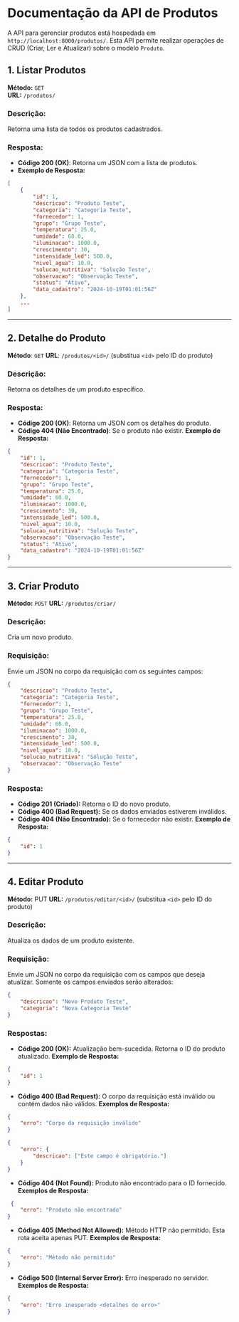 # Documentação da API de Produtos

A API para gerenciar produtos está hospedada em `http://localhost:8000/produtos/`. Esta API permite realizar operações de CRUD (Criar, Ler e Atualizar) sobre o modelo `Produto`.

## 1. Listar Produtos

**Método:** `GET`  
**URL:** `/produtos/`

### Descrição:
Retorna uma lista de todos os produtos cadastrados.

### Resposta:
- **Código 200 (OK)**: Retorna um JSON com a lista de produtos.
- **Exemplo de Resposta:**
```json
[
    {
        "id": 1,
        "descricao": "Produto Teste",
        "categoria": "Categoria Teste",
        "fornecedor": 1,
        "grupo": "Grupo Teste",
        "temperatura": 25.0,
        "umidade": 60.0,
        "iluminacao": 1000.0,
        "crescimento": 30,
        "intensidade_led": 500.0,
        "nivel_agua": 10.0,
        "solucao_nutritiva": "Solução Teste",
        "observacao": "Observação Teste",
        "status": "Ativo",
        "data_cadastro": "2024-10-19T01:01:56Z"
    },
    ...
]
```

---

## 2. Detalhe do Produto

**Método**: `GET`
**URL**: `/produtos/<id>/` (substitua `<id>` pelo ID do produto)

### Descrição:
Retorna os detalhes de um produto específico.

### Resposta:
- **Código 200 (OK)**: Retorna um JSON com os detalhes do produto.
- **Código 404 (Não Encontrado)**: Se o produto não existir.
 **Exemplo de Resposta:**
```json
{
    "id": 1,
    "descricao": "Produto Teste",
    "categoria": "Categoria Teste",
    "fornecedor": 1,
    "grupo": "Grupo Teste",
    "temperatura": 25.0,
    "umidade": 60.0,
    "iluminacao": 1000.0,
    "crescimento": 30,
    "intensidade_led": 500.0,
    "nivel_agua": 10.0,
    "solucao_nutritiva": "Solução Teste",
    "observacao": "Observação Teste",
    "status": "Ativo",
    "data_cadastro": "2024-10-19T01:01:56Z"
}
```

---

## 3. Criar Produto
**Método:** `POST`
**URL:** `/produtos/criar/`

### Descrição:
Cria um novo produto.

### Requisição:
Envie um JSON no corpo da requisição com os seguintes campos:
```json
{
    "descricao": "Produto Teste",
    "categoria": "Categoria Teste",
    "fornecedor": 1,
    "grupo": "Grupo Teste",
    "temperatura": 25.0,
    "umidade": 60.0,
    "iluminacao": 1000.0,
    "crescimento": 30,
    "intensidade_led": 500.0,
    "nivel_agua": 10.0,
    "solucao_nutritiva": "Solução Teste",
    "observacao": "Observação Teste"
}
```
### Resposta:
- **Código 201 (Criado):** Retorna o ID do novo produto.
- **Código 400 (Bad Request):** Se os dados enviados estiverem inválidos.
- **Código 404 (Não Encontrado):** Se o fornecedor não existir.
 **Exemplo de Resposta:**
```json
{
    "id": 1
}
```

---

## 4. Editar Produto
**Método:** PUT
**URL:** `/produtos/editar/<id>/` (substitua `<id>` pelo ID do produto)

### Descrição:
Atualiza os dados de um produto existente.

### Requisição:
Envie um JSON no corpo da requisição com os campos que deseja atualizar. Somente os campos enviados serão alterados:
```json
{
    "descricao": "Novo Produto Teste",
    "categoria": "Nova Categoria Teste"
}
```

### Respostas:
- **Código 200 (OK):** Atualização bem-sucedida. Retorna o ID do produto atualizado.
 **Exemplo de Resposta:**
```json
{
    "id": 1
}
```

- **Código 400 (Bad Request):** O corpo da requisição está inválido ou contém dados não válidos.
 **Exemplos de Resposta:**
```json
{
    "erro": "Corpo da requisição inválido"
}
```
```json
{
    "erro": {
        "descricao": ["Este campo é obrigatório."]
    }
}
```
- **Código 404 (Not Found):** Produto não encontrado para o ID fornecido.
 **Exemplos de Resposta:**
```json
 {
    "erro": "Produto não encontrado"
}
```
- **Código 405 (Method Not Allowed):** Método HTTP não permitido. Esta rota aceita apenas PUT.
 **Exemplos de Resposta:**
```json
{
    "erro": "Método não permitido"
}
```
- **Código 500 (Internal Server Error):** Erro inesperado no servidor.
 **Exemplos de Resposta:**
```json
{
    "erro": "Erro inesperado <detalhes do erro>"
}
```